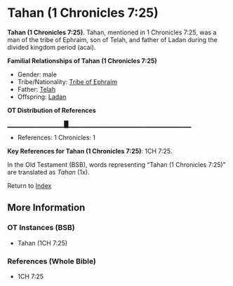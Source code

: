 # Tahan (1 Chronicles 7:25)
**Tahan (1 Chronicles 7:25)**. 
Tahan, mentioned in 1 Chronicles 7:25, was a man of the tribe of Ephraim, son of Telah, and father of Ladan during the divided kingdom period (acai). 




**Familial Relationships of Tahan (1 Chronicles 7:25)**


* Gender: male
* Tribe/Nationality: [Tribe of Ephraim](../../../groups/md/acai/Ephraim.md)
* Father: [Telah](Telah.md)
* Offspring: [Ladan](Ladan.md)


**OT Distribution of References**

▁▁▁▁▁▁▁▁▁▁▁▁█▁▁▁▁▁▁▁▁▁▁▁▁▁▁▁▁▁▁▁▁▁▁▁▁▁▁
* References: 1 Chronicles: 1



**Key References for Tahan (1 Chronicles 7:25)**: 
1CH 7:25. 


In the Old Testament (BSB), words representing “Tahan (1 Chronicles 7:25)” are translated as 
*Tahan* (1x). 




Return to [Index](00-Index.md)

## More Information

### OT Instances (BSB)

* Tahan (1CH 7:25)



### References (Whole Bible)

* 1CH 7:25



